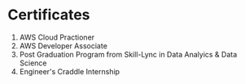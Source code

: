 # Certificates

1. AWS Cloud Practioner
2. AWS Developer Associate
3. Post Graduation Program from Skill-Lync in Data Analyics & Data Science 
4. Engineer's Craddle Internship
